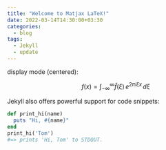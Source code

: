 ```yaml
---
title: "Welcome to Matjax LaTeX!"
date: 2022-03-14T14:30:00+03:30
categories:
  - blog
tags:
  - Jekyll
  - update
---
```


display mode (centered):

$$f(x) = \int_{-\infty}^\infty \hat f(\xi)\,e^{2 \pi i \xi x} \,d\xi$$

Jekyll also offers powerful support for code snippets:

```ruby
def print_hi(name)
  puts "Hi, #{name}"
end
print_hi('Tom')
#=> prints 'Hi, Tom' to STDOUT.
```
